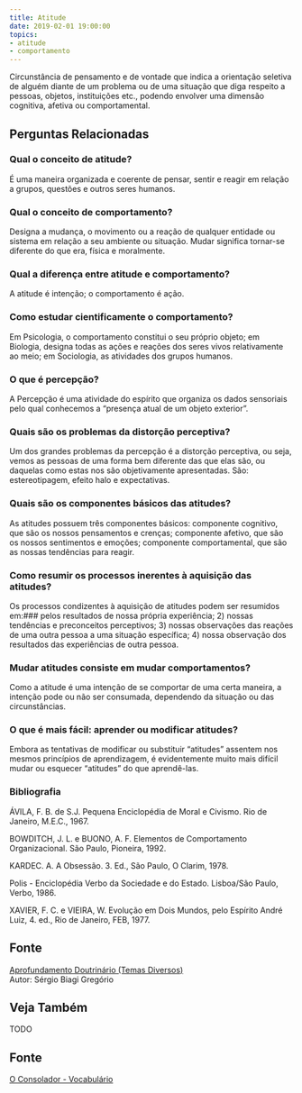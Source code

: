 ```yaml
---
title: Atitude
date: 2019-02-01 19:00:00
topics:
- atitude
- comportamento
---
```


Circunstância de pensamento e de vontade que indica a orientação seletiva de
alguém diante de um problema ou de uma situação que diga respeito a pessoas,
objetos, instituições etc., podendo envolver uma dimensão cognitiva, afetiva ou
comportamental.

## Perguntas Relacionadas

### Qual o conceito de atitude?
É uma maneira organizada e coerente de pensar, sentir e reagir em
relação a grupos, questões e outros seres humanos.

### Qual o conceito de comportamento?
Designa a mudança, o movimento ou a reação de qualquer entidade ou
sistema em relação a seu ambiente ou situação. Mudar significa tornar-se
diferente do que era, física e moralmente.

### Qual a diferença entre atitude e comportamento?
A atitude é intenção; o comportamento é ação.

### Como estudar cientificamente o comportamento?
Em Psicologia, o comportamento constitui o seu próprio objeto; em
Biologia, designa todas as ações e reações dos seres vivos
relativamente ao meio; em Sociologia, as atividades dos grupos
humanos.

### O que é percepção?
A Percepção é uma atividade do espírito que organiza os dados sensoriais
pelo qual conhecemos a “presença atual de um objeto exterior”.

### Quais são os problemas da distorção perceptiva?
Um dos grandes problemas da percepção é a distorção perceptiva, ou seja,
vemos as pessoas de uma forma bem diferente das que elas são, ou
daquelas como estas nos são objetivamente apresentadas. São:
estereotipagem, efeito halo e expectativas.

### Quais são os componentes básicos das atitudes?
As atitudes possuem três componentes básicos: componente cognitivo,
que são os nossos pensamentos e crenças; componente afetivo, que são
os nossos sentimentos e emoções; componente comportamental, que são as
nossas tendências para reagir.

### Como resumir os processos inerentes à aquisição das atitudes?
Os processos condizentes à aquisição de atitudes podem ser resumidos em:### pelos resultados de nossa própria experiência; 2) nossas tendências e
preconceitos perceptivos; 3) nossas observações das reações de uma outra
pessoa a uma situação específica; 4) nossa observação dos resultados das
experiências de outra pessoa.

### Mudar atitudes consiste em mudar comportamentos?
Como a atitude é uma intenção de se comportar de uma certa maneira, a
intenção pode ou não ser consumada, dependendo da situação ou das
circunstâncias.

### O que é mais fácil: aprender ou modificar atitudes?
Embora as tentativas de modificar ou substituir “atitudes” assentem nos
mesmos princípios de aprendizagem, é evidentemente muito mais difícil
mudar ou esquecer “atitudes” do que aprendê-las.


### Bibliografia
ÁVILA, F. B. de S.J. Pequena Enciclopédia de Moral e Civismo. Rio de
Janeiro, M.E.C., 1967.

BOWDITCH, J. L. e BUONO, A. F. Elementos de Comportamento
Organizacional. São Paulo, Pioneira, 1992.

KARDEC. A. A Obsessão. 3. Ed., São Paulo, O Clarim, 1978.

Polis - Enciclopédia Verbo da Sociedade e do Estado. Lisboa/São Paulo,
Verbo, 1986.

XAVIER, F. C. e VIEIRA, W. Evolução em Dois Mundos, pelo Espírito
André Luiz, 4. ed., Rio de Janeiro, FEB, 1977.

## Fonte
[Aprofundamento Doutrinário (Temas Diversos)](https://sites.google.com/view/aprofundamentodoutrinario/atitude-e-comportamento)  
Autor: Sérgio Biagi Gregório


## Veja Também
TODO

## Fonte
[O Consolador - Vocabulário](http://www.oconsolador.com.br/linkfixo/vocabulario/principal.html)
